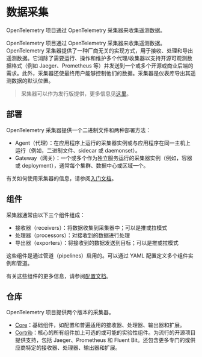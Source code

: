 # 数据采集

OpenTelemetry 项目通过 OpenTelemetry 采集器来收集遥测数据。

OpenTelemetry 项目通过 OpenTelemetry 采集器来收集遥测数据。OpenTelemetry 采集器提供了一种厂商无关的实现方式，用于接收、处理和导出遥测数据。它消除了需要运行、操作和维护多个代理/收集器以支持开源可观测数据格式（例如 Jaeger、Prometheus 等）并发送到一个或多个开源或商业后端的需求。此外，采集器还使最终用户能够控制他们的数据。采集器是仪表库导出其遥测数据的默认位置。

> 采集器可以作为发行版提供，更多信息见[这里](https://opentelemetry.io/docs/concepts/distributions)。

## 部署

OpenTelemetry 采集器提供一个二进制文件和两种部署方法：

- Agent（代理）：在应用程序上运行的采集器实例或与应用程序在同一主机上运行（例如，二进制文件、sidecar 或 daemonset）。
- Gateway（网关）：一个或多个作为独立服务运行的采集器实例（例如，容器或 deployment），通常每个集群、数据中心或区域一个。

有关如何使用采集器的信息，请参阅[入门文档](https://opentelemetry.io/docs/collector/getting-started)。

## 组件

采集器通常由以下三个组件组成：

- 接收器（receivers）：将数据收集到采集器中；可以是推或拉模式
- 处理器（processors）：对接收到的数据进行处理
- 导出器（exporters）：将接收到的数据发送到目标；可以是推或拉模式

这些组件是通过管道（pipelines）启用的。可以通过 YAML 配置定义多个组件实例和管道。

有关这些组件的更多信息，请参阅[配置文档](https://opentelemetry.io/docs/collector/configuration)。

## 仓库

OpenTelemetry 项目提供两个版本的采集器。

- [Core](https://github.com/open-telemetry/opentelemetry-collector/releases)：基础组件，如配置和普遍适用的接收器、处理器、输出器和扩展。
- [Cortrib](https://github.com/open-telemetry/opentelemetry-collector-contrib/releases)：核心的所有组件加上可选的或可能的实验性组件。为流行的开源项目提供支持，包括 Jaeger、Prometheus 和 Fluent Bit。还包含更多专门的或供应商特定的接收器、处理器、输出器和扩展。